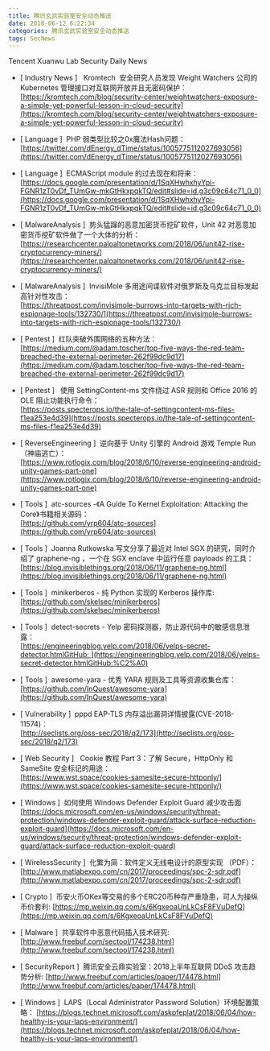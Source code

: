 ```yaml
---
title: 腾讯玄武实验室安全动态推送
date: 2018-06-12 6:22:34
categories: 腾讯玄武实验室安全动态推送
tags: SecNews
---
```


Tencent Xuanwu Lab Security Daily News  
* [ Industry News ]   Kromtech  安全研究人员发现 Weight Watchers 公司的 Kubernetes 管理接口对互联网开放并且无密码保护：   
[https://kromtech.com/blog/security-center/weightwatchers-exposure-a-simple-yet-powerful-lesson-in-cloud-security](https://kromtech.com/blog/security-center/weightwatchers-exposure-a-simple-yet-powerful-lesson-in-cloud-security)  

* [ Language ]  PHP 弱类型比较之0x魔法Hash问题：   
[https://twitter.com/dEnergy_dTime/status/1005775112027693056](https://twitter.com/dEnergy_dTime/status/1005775112027693056)  

* [ Language ]  ECMAScript module 的过去现在和将来：   
[https://docs.google.com/presentation/d/1SqXHwhxhyYpi-FGNR1zT0vDf_TUmGw-mkGtHkxpqkTQ/edit#slide=id.g3c09c64c71_0_0](https://docs.google.com/presentation/d/1SqXHwhxhyYpi-FGNR1zT0vDf_TUmGw-mkGtHkxpqkTQ/edit#slide=id.g3c09c64c71_0_0)  

* [ MalwareAnalysis ]  势头猛蹿的恶意加密货币挖矿软件，Unit 42 对恶意加密货币挖矿软件做了一个大体的分析：   
[https://researchcenter.paloaltonetworks.com/2018/06/unit42-rise-cryptocurrency-miners/](https://researchcenter.paloaltonetworks.com/2018/06/unit42-rise-cryptocurrency-miners/)  

* [ MalwareAnalysis ]  InvisiMole 多用途间谍软件对俄罗斯及乌克兰目标发起高针对性攻击：   
[https://threatpost.com/invisimole-burrows-into-targets-with-rich-espionage-tools/132730/](https://threatpost.com/invisimole-burrows-into-targets-with-rich-espionage-tools/132730/)  

* [ Pentest ]  红队突破外围网络的五种方法：   
[https://medium.com/@adam.toscher/top-five-ways-the-red-team-breached-the-external-perimeter-262f99dc9d17](https://medium.com/@adam.toscher/top-five-ways-the-red-team-breached-the-external-perimeter-262f99dc9d17)  

* [ Pentest ]   使用 SettingContent-ms 文件绕过 ASR 规则和 Office 2016 的 OLE 阻止功能执行命令：   
[https://posts.specterops.io/the-tale-of-settingcontent-ms-files-f1ea253e4d39](https://posts.specterops.io/the-tale-of-settingcontent-ms-files-f1ea253e4d39)  

* [ ReverseEngineering ]  逆向基于 Unity 引擎的 Android 游戏 Temple Run（神庙逃亡）：  
[https://www.rotlogix.com/blog/2018/6/10/reverse-engineering-android-unity-games-part-one](https://www.rotlogix.com/blog/2018/6/10/reverse-engineering-android-unity-games-part-one)  

* [ Tools ]  atc-sources -《A Guide To Kernel Exploitation: Attacking the Core》书籍相关源码：   
[https://github.com/yrp604/atc-sources](https://github.com/yrp604/atc-sources)  

* [ Tools ]  Joanna Rutkowska 写文分享了最近对 Intel SGX 的研究，同时介绍了 graphene-ng ，一个在 SGX enclave 中运行任意 payloads 的工具：   
[https://blog.invisiblethings.org/2018/06/11/graphene-ng.html](https://blog.invisiblethings.org/2018/06/11/graphene-ng.html)  

* [ Tools ]  minikerberos - 纯 Python 实现的 Kerberos 操作库:   
[https://github.com/skelsec/minikerberos](https://github.com/skelsec/minikerberos)  

* [ Tools ]  detect-secrets - Yelp 密码探测器，防止源代码中的敏感信息泄露：   
[https://engineeringblog.yelp.com/2018/06/yelps-secret-detector.htmlGitHub: ](https://engineeringblog.yelp.com/2018/06/yelps-secret-detector.htmlGitHub:%C2%A0)  

* [ Tools ]  awesome-yara - 优秀 YARA 规则及工具等资源收集仓库：   
[https://github.com/InQuest/awesome-yara](https://github.com/InQuest/awesome-yara)  

* [ Vulnerability ]  pppd EAP-TLS 内存溢出漏洞详情披露(CVE-2018-11574)：   
[http://seclists.org/oss-sec/2018/q2/173](http://seclists.org/oss-sec/2018/q2/173)  

* [ Web Security ]   Cookie 教程 Part 3：了解 Secure，HttpOnly 和 SameSite 安全标记的用途：   
[https://www.wst.space/cookies-samesite-secure-httponly/](https://www.wst.space/cookies-samesite-secure-httponly/)  

* [ Windows ]  如何使用 Windows Defender Exploit Guard 减少攻击面  
[https://docs.microsoft.com/en-us/windows/security/threat-protection/windows-defender-exploit-guard/attack-surface-reduction-exploit-guard](https://docs.microsoft.com/en-us/windows/security/threat-protection/windows-defender-exploit-guard/attack-surface-reduction-exploit-guard)  

* [ WirelessSecurity ]  化繁为简：软件定义无线电设计的原型实现 （PDF）：   
[http://www.matlabexpo.com/cn/2017/proceedings/spc-2-sdr.pdf](http://www.matlabexpo.com/cn/2017/proceedings/spc-2-sdr.pdf)  

* [ Crypto ]  币安火币OKex等交易的多个ERC20币种存严重隐患，可人为操纵币价套利: 
[https://mp.weixin.qq.com/s/6KgxeoaUnLkCsF8FVuDefQ](https://mp.weixin.qq.com/s/6KgxeoaUnLkCsF8FVuDefQ)  

* [ Malware ]  共享软件中恶意代码插入技术研究: 
[http://www.freebuf.com/sectool/174238.html](http://www.freebuf.com/sectool/174238.html)  

* [ SecurityReport ]  腾讯安全云鼎实验室：2018上半年互联网 DDoS 攻击趋势分析: 
[http://www.freebuf.com/articles/paper/174478.html](http://www.freebuf.com/articles/paper/174478.html)  

* [ Windows ]  LAPS（Local Administrator Password Solution）环境配置策略： 
[https://blogs.technet.microsoft.com/askpfeplat/2018/06/04/how-healthy-is-your-laps-environment/](https://blogs.technet.microsoft.com/askpfeplat/2018/06/04/how-healthy-is-your-laps-environment/)  

